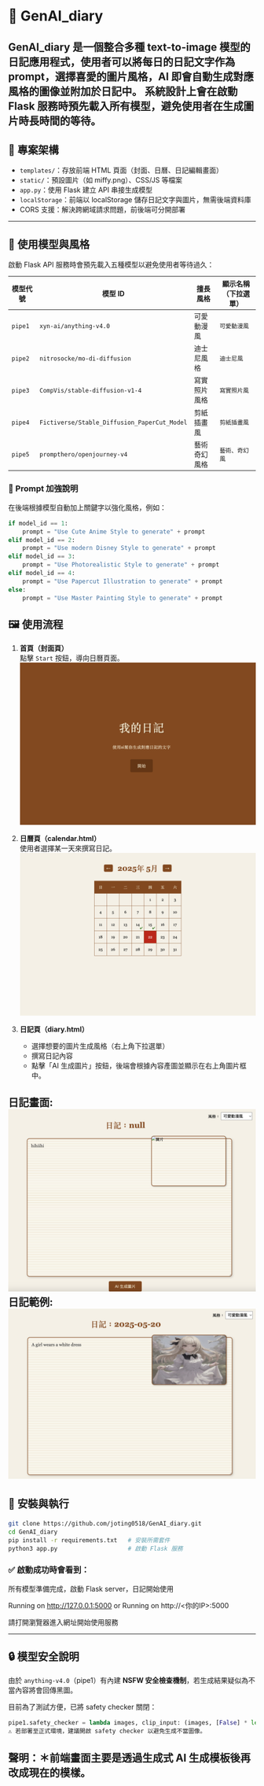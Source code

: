 # 📝 GenAI_diary

**GenAI_diary** 是一個整合多種 text-to-image 模型的日記應用程式，使用者可以將每日的日記文字作為 prompt，選擇喜愛的圖片風格，AI 即會自動生成對應風格的圖像並附加於日記中。
系統設計上會在啟動 Flask 服務時預先載入所有模型，避免使用者在生成圖片時長時間的等待。
---

## 🌟 專案架構

- `templates/`：存放前端 HTML 頁面（封面、日曆、日記編輯畫面）
- `static/`：預設圖片（如 miffy.png）、CSS/JS 等檔案
- `app.py`：使用 Flask 建立 API 串接生成模型
- `localStorage`：前端以 localStorage 儲存日記文字與圖片，無需後端資料庫
- CORS 支援：解決跨網域請求問題，前後端可分開部署

---

## 🧠 使用模型與風格

啟動 Flask API 服務時會預先載入五種模型以避免使用者等待過久：

| 模型代號 | 模型 ID | 擅長風格           | 顯示名稱（下拉選單）    |
|----------|---------|--------------------|--------------------------|
| `pipe1`  | `xyn-ai/anything-v4.0` | 可愛動漫風         | `可愛動漫風`            |
| `pipe2`  | `nitrosocke/mo-di-diffusion` | 迪士尼風格       | `迪士尼風`              |
| `pipe3`  | `CompVis/stable-diffusion-v1-4` | 寫實照片風格     | `寫實照片風`            |
| `pipe4`  | `Fictiverse/Stable_Diffusion_PaperCut_Model` | 剪紙插畫風 | `剪紙插畫風`            |
| `pipe5`  | `prompthero/openjourney-v4` | 藝術奇幻風格     | `藝術、奇幻風`          |

### 🎯 Prompt 加強說明

在後端根據模型自動加上關鍵字以強化風格，例如：

```python
if model_id == 1:
    prompt = "Use Cute Anime Style to generate" + prompt
elif model_id == 2:
    prompt = "Use modern Disney Style to generate" + prompt
elif model_id == 3:
    prompt = "Use Photorealistic Style to generate" + prompt
elif model_id == 4:
    prompt = "Use Papercut Illustration to generate" + prompt
else:
    prompt = "Use Master Painting Style to generate" + prompt
```

## 🖼️ 使用流程

1. **首頁（封面頁）**  
   點擊 `Start` 按鈕，導向日曆頁面。
![首頁畫面](https://github.com/joting0518/GenAI_diary/blob/main/sample/cover.png?raw=true)
2. **日曆頁（calendar.html）**  
   使用者選擇某一天來撰寫日記。
![日曆畫面](https://github.com/joting0518/GenAI_diary/blob/main/sample/calendar.png?raw=true)

3. **日記頁（diary.html）**  
   - 選擇想要的圖片生成風格（右上角下拉選單）  
   - 撰寫日記內容  
   - 點擊「AI 生成圖片」按鈕，後端會根據內容產圖並顯示在右上角圖片框中。

日記畫面:
![日記畫面](https://github.com/joting0518/GenAI_diary/blob/main/sample/diary_content.png?raw=true)
日記範例:
![日記範例](https://github.com/joting0518/GenAI_diary/blob/main/sample/diary_sample.png?raw=true)
---

## 🚀 安裝與執行

```bash
git clone https://github.com/joting0518/GenAI_diary.git
cd GenAI_diary
pip install -r requirements.txt   # 安裝所需套件
python3 app.py                    # 啟動 Flask 服務
```

### ✅ 啟動成功時會看到：

所有模型準備完成，啟動 Flask server，日記開始使用

Running on http://127.0.0.1:5000 or 
Running on http://<你的IP>:5000

請打開瀏覽器進入網址開始使用服務

---

## 🔒 模型安全說明

由於 `anything-v4.0`（pipe1）有內建 **NSFW 安全檢查機制**，若生成結果疑似為不當內容將會回傳黑圖。

目前為了測試方便，已將 safety checker 關閉：

```python
pipe1.safety_checker = lambda images, clip_input: (images, [False] * len(images))
⚠️ 若部署至正式環境，建議開啟 safety checker 以避免生成不當圖像。
```
## 聲明：＊前端畫面主要是透過生成式 AI 生成模板後再改成現在的模樣。